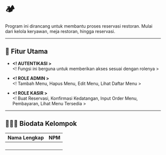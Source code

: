 # 🏕️ <!-- PROYEK SISTEM MANAJEMEN RESERVASI MEJA RESTORAN -->
Program ini dirancang untuk membantu proses reservasi restoran. Mulai dari kelola keryawan, meja restoran, hingga reservasi.

---

## 🔑 Fitur Utama

- **<! AUTENTIKASI >**  
  <! Fungsi ini berguna untuk memberikan akses sesuai dengan rolenya >

- **<! ROLE ADMIN >**  
  <! Tambah Menu, Hapus Menu, Edit Menu, Lihat Daftar Menu >

- **<! ROLE KASIR >**  
  <! Buat Reservasi, Konfirmasi Kedatangan, Input Order Menu, Pembayaran, Lihat Menu Tersedia >

---

## 🧑‍🤝‍🧑 Biodata Kelompok <!-- GANTI: Nomor Kelompok -->

| Nama Lengkap            | NPM           |
|-------------------------|---------------|
| <!-- Devi Vara Pramudyta -->     | <!-- 24082010093 -->   |
| <!-- Nindy Viviva Asri -->     | <!-- 24082010096 -->   |
| <!-- Novita Fitriani -->     | <!-- 24082010124 -->   |
| <!-- Rika Wati -->     | <!-- 24082010131 -->   |

